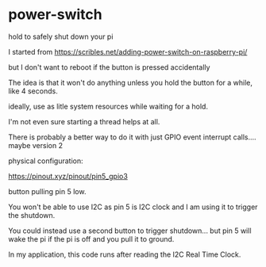 # power-switch
hold to safely shut down your pi

I started from https://scribles.net/adding-power-switch-on-raspberry-pi/

but I don't want to reboot if the button is pressed accidentally

The idea is that it won't do anything unless you hold the button for a while, like 4 seconds.

ideally, use as litle system resources while waiting for a hold.


I'm not even sure starting a thread helps at all.

There is probably a better way to do it with just GPIO event interrupt calls.... maybe version 2


physical configuration:

https://pinout.xyz/pinout/pin5_gpio3

button pulling pin 5 low.

You won't be able to use I2C as pin 5 is I2C clock and I am using it to trigger the shutdown. 

You could instead use a second button to trigger shutdown... but pin 5 will wake the pi if the pi is off and you pull it to ground.

In my application, this code runs after reading the I2C Real Time Clock.
